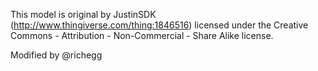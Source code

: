 This model is original by JustinSDK (http://www.thingiverse.com/thing:1846516) licensed under the Creative Commons - Attribution - Non-Commercial - Share Alike license.

Modified by @richegg
